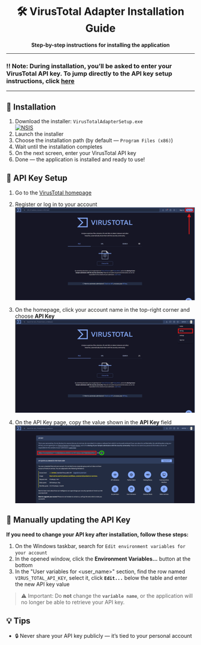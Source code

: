 <div align="center">

# 🛠️ VirusTotal Adapter Installation Guide

**Step-by-step instructions for installing the application**

</div>

---

### ‼️ Note: During installation, you’ll be asked to enter your VirusTotal API key. To jump directly to the API key setup instructions, click [here](#-api-key-setup)

---

## 💾 Installation

1. Download the installer: `VirusTotalAdapterSetup.exe`  
    [![NSIS](https://img.shields.io/badge/Setup-.exe-blue?logo=NSIS&style=for-the-badge)](../installer/VirusTotalAdapterSetup.exe)
2. Launch the installer
3. Choose the installation path (by default — `Program Files (x86)`)
4. Wait until the installation completes
5. On the next screen, enter your VirusTotal API key
6. Done — the application is installed and ready to use!

## 🔑 API Key Setup

1. Go to the [VirusTotal homepage](https://www.virustotal.com/gui/home/upload)
2. Register or log in to your account  
   ![Main page](resources/virustotal_main.png)

3. On the homepage, click your account name in the top-right corner and choose **API Key**  
   ![User menu](resources/virustotal_main_api_key.png)

4. On the API Key page, copy the value shown in the **API Key** field  
   ![API Key page](resources/virustotal_api_key.png)

## 🔧 Manually updating the API Key

**If you need to change your API key after installation, follow these steps:**

1. On the Windows taskbar, search for `Edit environment variables for your account`
2. In the opened window, click the **Environment Variables...** button at the bottom
3. In the "User variables for <user_name>" section, find the row named `VIRUS_TOTAL_API_KEY`, select it, click **`Edit...`** below the table and enter the new API key value

> ⚠️ Important: Do **not** change the **`variable name`**, or the application will no longer be able to retrieve your API key.

## 💡 Tips

- 🔒 Never share your API key publicly — it’s tied to your personal account
